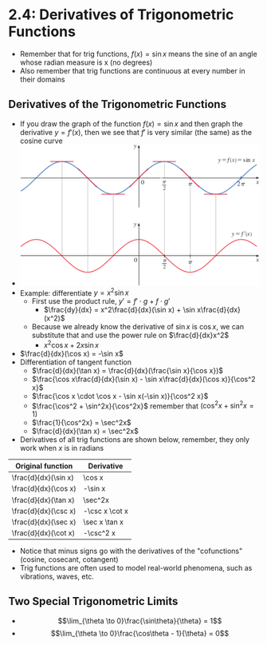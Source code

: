 # 2.4: Derivatives of Trigonometric Functions
- Remember that for trig functions, $f(x) = \sin x$ means the sine of an angle whose radian measure is x (no degrees)
- Also remember that trig functions are continuous at every number in their domains

## Derivatives of the Trigonometric Functions
- If you draw the graph of the function $f(x) = \sin x$ and then graph the derivative $y = f'(x)$, then we see that $f'$ is very similar (the same) as the cosine curve
- ![Graph of sine and derivative of sine curves](./figures/figure-2.4.1.png)
- Example: differentiate $y = x^2\sin x$
  - First use the product rule, $y' = f' \cdot g + f \cdot g'$
    - $\frac{dy}{dx} = x^2\frac{d}{dx}(\sin x) + \sin x\frac{d}{dx}(x^2)$
  - Because we already know the derivative of $\sin x$ is $\cos x$, we can substitute that and use the power rule on $\frac{d}{dx}x^2$
    - $x^2\cos x + 2x\sin x$
- $\frac{d}{dx}(\cos x) = -\sin x$
- Differentiation of tangent function
  - $\frac{d}{dx}(\tan x) = \frac{d}{dx}(\frac{\sin x}{\cos x})$
  - $\frac{\cos x\frac{d}{dx}(\sin x) - \sin x\frac{d}{dx}(\cos x)}{\cos^2 x}$
  - $\frac{\cos x \cdot \cos x - \sin x(-\sin x)}{\cos^2 x}$
  - $\frac{\cos^2 + \sin^2x}{\cos^2x}$ remember that $(\cos^2x + \sin^2x = 1)$
  - $\frac{1}{\cos^2x} = \sec^2x$
  - $\frac{d}{dx}(\tan x) = \sec^2x$
- Derivatives of all trig functions are shown below, remember, they only work when $x$ is in radians

| Original function    | Derivative     |
|----------------------|----------------|
| \frac{d}{dx}(\sin x) | \cos x         |
| \frac{d}{dx}(\cos x) | -\sin x        |
| \frac{d}{dx}(\tan x) | \sec^2x        |
| \frac{d}{dx}(\csc x) | -\csc x \cot x |
| \frac{d}{dx}(\sec x) | \sec x \tan x  |
| \frac{d}{dx}(\cot x) | -\csc^2 x      |
- Notice that minus signs go with the derivatives of the "cofunctions" (cosine, cosecant, cotangent)
- Trig functions are often used to model real-world phenomena, such as vibrations, waves, etc.

## Two Special Trigonometric Limits
- $$\lim_{\theta \to 0}\frac{\sin\theta}{\theta} = 1$$
- $$\lim_{\theta \to 0}\frac{\cos\theta - 1}{\theta} = 0$$

